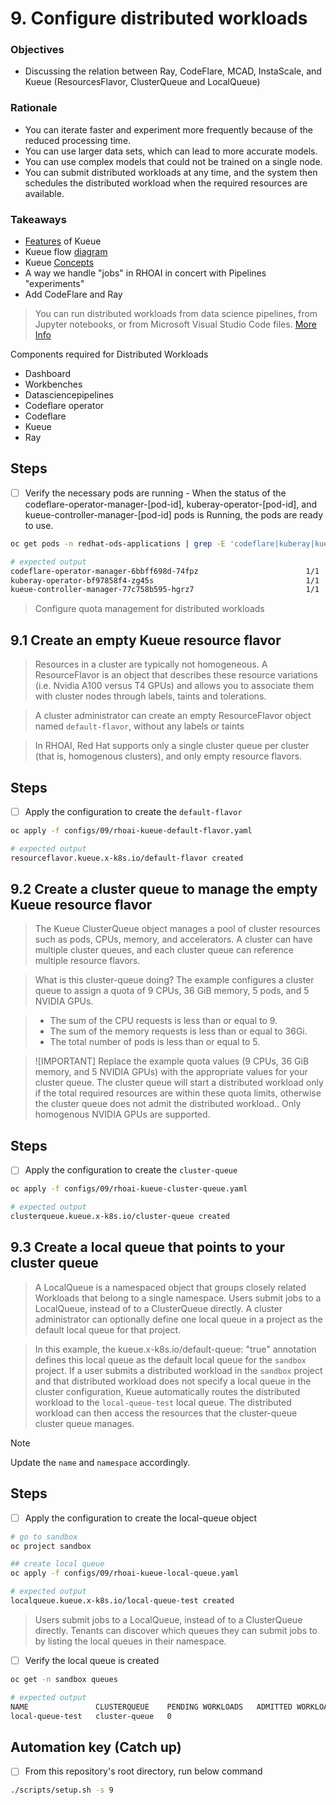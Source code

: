 # 9. Configure distributed workloads

### Objectives

- Discussing the relation between Ray, CodeFlare, MCAD, InstaScale, and Kueue (ResourcesFlavor, ClusterQueue and LocalQueue)

### Rationale

- You can iterate faster and experiment more frequently because of the reduced processing time.
- You can use larger data sets, which can lead to more accurate models.
- You can use complex models that could not be trained on a single node.
- You can submit distributed workloads at any time, and the system then schedules the distributed workload when the required resources are available.

### Takeaways

- [Features](https://kueue.sigs.k8s.io/docs/overview/#features-overview) of Kueue
- Kueue flow [diagram](https://kueue.sigs.k8s.io/docs/overview/#high-level-kueue-operation)
- Kueue [Concepts](https://kueue.sigs.k8s.io/docs/concepts/)
- A way we handle "jobs" in RHOAI in concert with Pipelines "experiments"
- Add CodeFlare and Ray

> You can run distributed workloads from data science pipelines, from Jupyter notebooks, or from Microsoft Visual Studio Code files.
> [More Info](https://docs.redhat.com/en/documentation/red_hat_openshift_ai_self-managed/2.10/html/working_with_distributed_workloads/Configure-distributed-workloads_distributed-workloads)

Components required for Distributed Workloads

- Dashboard
- Workbenches
- Datasciencepipelines
- Codeflare operator
- Codeflare
- Kueue
- Ray

## Steps

- [ ] Verify the necessary pods are running - When the status of the codeflare-operator-manager-[pod-id], kuberay-operator-[pod-id], and kueue-controller-manager-[pod-id] pods is Running, the pods are ready to use.

```sh
oc get pods -n redhat-ods-applications | grep -E 'codeflare|kuberay|kueue'
```

```sh
# expected output
codeflare-operator-manager-6bbff698d-74fpz                        1/1     Running   7 (107m ago)   21h
kuberay-operator-bf97858f4-zg45s                                  1/1     Running   8 (10m ago)    21h
kueue-controller-manager-77c758b595-hgrz7                         1/1     Running   8 (10m ago)    21h
```

> Configure quota management for distributed workloads

## 9.1 Create an empty Kueue resource flavor

> Resources in a cluster are typically not homogeneous. A ResourceFlavor is an object that describes these resource variations (i.e. Nvidia A100 versus T4 GPUs) and allows you to associate them with cluster nodes through labels, taints and tolerations.

> A cluster administrator can create an empty ResourceFlavor object named `default-flavor`, without any labels or taints

> In RHOAI, Red Hat supports only a single cluster queue per cluster (that is, homogenous clusters), and only empty resource flavors.

## Steps

- [ ] Apply the configuration to create the `default-flavor`

```sh
oc apply -f configs/09/rhoai-kueue-default-flavor.yaml
```

```sh
# expected output
resourceflavor.kueue.x-k8s.io/default-flavor created
```

## 9.2 Create a cluster queue to manage the empty Kueue resource flavor

> The Kueue ClusterQueue object manages a pool of cluster resources such as pods, CPUs, memory, and accelerators. A cluster can have multiple cluster queues, and each cluster queue can reference multiple resource flavors.

> What is this cluster-queue doing? The example configures a cluster queue to assign a quota of 9 CPUs, 36 GiB memory, 5 pods, and 5 NVIDIA GPUs.

> - The sum of the CPU requests is less than or equal to 9.
> - The sum of the memory requests is less than or equal to 36Gi.
> - The total number of pods is less than or equal to 5.

> ![IMPORTANT]
> Replace the example quota values (9 CPUs, 36 GiB memory, and 5 NVIDIA GPUs) with the appropriate values for your cluster queue. The cluster queue will start a distributed workload only if the total required resources are within these quota limits, otherwise the cluster queue does not admit the distributed workload.. Only homogenous NVIDIA GPUs are supported.

## Steps

- [ ] Apply the configuration to create the `cluster-queue`

```sh
oc apply -f configs/09/rhoai-kueue-cluster-queue.yaml
```

```sh
# expected output
clusterqueue.kueue.x-k8s.io/cluster-queue created
```

## 9.3 Create a local queue that points to your cluster queue

> A LocalQueue is a namespaced object that groups closely related Workloads that belong to a single namespace. Users submit jobs to a LocalQueue, instead of to a ClusterQueue directly. A cluster administrator can optionally define one local queue in a project as the default local queue for that project.

> In this example, the kueue.x-k8s.io/default-queue: "true" annotation defines this local queue as the default local queue for the `sandbox` project. If a user submits a distributed workload in the `sandbox` project and that distributed workload does not specify a local queue in the cluster configuration, Kueue automatically routes the distributed workload to the `local-queue-test` local queue. The distributed workload can then access the resources that the cluster-queue cluster queue manages.

> [!NOTE]
> Update the `name` and `namespace` accordingly.

## Steps

- [ ] Apply the configuration to create the local-queue object

```sh
# go to sandbox
oc project sandbox

## create local queue
oc apply -f configs/09/rhoai-kueue-local-queue.yaml
```

```sh
# expected output
localqueue.kueue.x-k8s.io/local-queue-test created
```

> Users submit jobs to a LocalQueue, instead of to a ClusterQueue directly. Tenants can discover which queues they can submit jobs to by listing the local queues in their namespace.

- [ ] Verify the local queue is created

```sh
oc get -n sandbox queues
```

```sh
# expected output
NAME               CLUSTERQUEUE    PENDING WORKLOADS   ADMITTED WORKLOADS
local-queue-test   cluster-queue   0
```

## Automation key (Catch up)

- [ ] From this repository's root directory, run below command

```sh
./scripts/setup.sh -s 9
```

